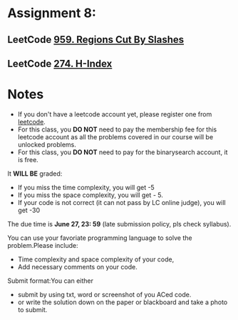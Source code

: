 # Assignment 8:
## LeetCode [959. Regions Cut By Slashes](https://leetcode.com/problems/regions-cut-by-slashes/) 
## LeetCode [274. H-Index](https://leetcode.com/problems/h-index/)
# Notes
- If you don't have a leetcode account yet, please register one from [leetcode](leetcode.com).
- For this class, you **DO NOT** need to pay the membership fee for this leetcode account as all the problems covered in our course will be unlocked problems.
- For this class, you **DO NOT** need to pay for the binarysearch account, it is free.

It **WILL BE** graded:
- If you miss the time complexity, you will get -5
- If you miss the space complexity, you will get - 5.
- If your code is not correct (it can not pass by LC online judge), you will get -30

The due time is **June 27, 23: 59** (late submission policy, pls check syllabus).

You can use your favoriate programming language to solve the problem.Please include:
- Time complexity and space complexity of your code,
- Add necessary comments on your code.


Submit format:You can either 
- submit by using txt, word or screenshot of you ACed code.
- or write the solution down on the paper or blackboard and take a photo to submit.
